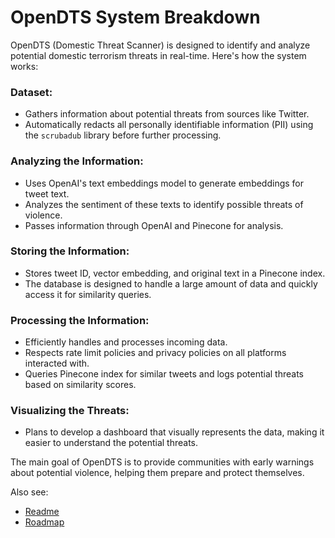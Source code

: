 # OpenDTS System Breakdown

OpenDTS (Domestic Threat Scanner) is designed to identify and analyze potential domestic terrorism threats in real-time. Here's how the system works:

### Dataset:

- Gathers information about potential threats from sources like Twitter.
- Automatically redacts all personally identifiable information (PII) using the `scrubadub` library before further processing.

### Analyzing the Information:

- Uses OpenAI's text embeddings model to generate embeddings for tweet text.
- Analyzes the sentiment of these texts to identify possible threats of violence.
- Passes information through OpenAI and Pinecone for analysis.

### Storing the Information:

- Stores tweet ID, vector embedding, and original text in a Pinecone index.
- The database is designed to handle a large amount of data and quickly access it for similarity queries.

### Processing the Information:

- Efficiently handles and processes incoming data.
- Respects rate limit policies and privacy policies on all platforms interacted with.
- Queries Pinecone index for similar tweets and logs potential threats based on similarity scores.

### Visualizing the Threats:

- Plans to develop a dashboard that visually represents the data, making it easier to understand the potential threats.

The main goal of OpenDTS is to provide communities with early warnings about potential violence, helping them prepare and protect themselves.

Also see:

- [Readme](readme.md)
- [Roadmap](roadmap.md)
